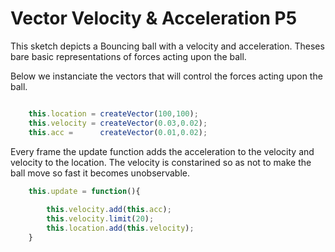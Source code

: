 # Vector Velocity & Acceleration P5

This sketch depicts a Bouncing ball with a velocity and acceleration. Theses bare basic representations of forces acting upon the ball.

Below we instanciate the vectors that will control the forces acting upon the ball.

```js

	this.location = createVector(100,100);
	this.velocity = createVector(0.03,0.02);
	this.acc = 		createVector(0.01,0.02);

```
Every frame the update function adds the acceleration to the velocity and velocity to the location. The velocity is constarined so as not to make the ball move so fast it becomes      unobservable. 

```js
	this.update = function(){
		
		this.velocity.add(this.acc);
		this.velocity.limit(20);
		this.location.add(this.velocity);		
	}

```
